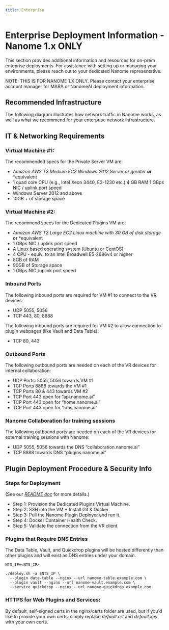 ```yaml
---
title: Enterprise
---
```


# Enterprise Deployment Information - Nanome 1.x ONLY 

This section provides additional information and resources for on-prem enteprise deployments. For assistance with setting up or managing your environments, please reach out to your dedicated Nanome representative.

NOTE: THIS IS FOR NANOME 1.X ONLY. Please contact your enterprise account manager for MARA or NanomeAI deployment information.

## Recommended Infrastructure

The following diagram illustrates how network traffic in Nanome works, as well as what we recommend for your enterprise network infrastructure.

<vimg src="help/recommended_infrastructure.png" />

## IT & Networking Requirements

### Virtual Machine #1:

The recommended specs for the Private Server VM are:
- _Amazon AWS T2.Medium EC2 Windows 2012 Server or greater_ **or** *equivalent
- 1 quad core CPU (e.g., Intel Xeon 3440, E3-1230 etc.) 4 GB RAM 1 GBps NIC / uplink port speed 
- Windows Server 2012 and above 
- 10GB + of storage space

### Virtual Machine #2:

The recommend specs for the Dedicated Plugins VM are: 
- _Amazon AWS T2.Large EC2 Linux machine with 30 GB of disk storage_ **or** *equivalent
- 1 GBps NIC / uplink port speed 
- A Linux based operating system (Ubuntu or CentOS) 
- 4 CPU - equiv. to an Intel Broadwell E5-2686v4 or higher
- 8GB of RAM 
- 90GB of Storage space 
- 1 GBps NIC /uplink port speed

### Inbound Ports

The following inbound ports are required for VM #1 to connect to the VR devices:
- UDP 5055, 5056
- TCP 443, 80, 8888

The following inbound ports are required for VM #2 to allow connection to plugin webpages (like Vault and Data Table):
- TCP 80, 443

### Outbound Ports

The following outbound ports are needed on each of the VR devices for internal collaboration:
- UDP Ports: 5055, 5056 towards VM #1
- TCP Ports 8888 towards the VM #1
- TCP Ports 80 & 443 towards VM #2
- TCP Port 443 open for ”api.nanome.ai”
- TCP Port 443 open for “home.nanome.ai”
- TCP Port 443 open for “cms.nanome.ai”


### Nanome Collaboration for training sessions

The following outbound ports are needed on each of the VR devices for external training sessions with Nanome:
- UDP 5055, 5056 towards the DNS “collaboration.nanome.ai”
- TCP 8888 towards DNS “plugins.nanome.ai”


## Plugin Deployment Procedure & Security Info

### Steps for Deployment

(See our [_README doc_](https://github.com/nanome-ai/nanome-plugin-deployer) for more details.)

- Step 1: Provision the Dedicated Plugins Virtual Machine.
- Step 2: SSH into the VM + Install Git & Docker.
- Step 3: Pull the Nanome Plugin Deployer and run it.
- Step 4: Docker Container Health Check.
- Step 5: Validate the connection from the VR client.


### Plugins that Require DNS Entries

The Data Table, Vault, and Quickdrop plugins will be hosted differently than other plugins and will exist as DNS entries under your domain.

```
NTS_IP=<NTS_IP>

./deploy.sh -a $NTS_IP \
  --plugin data-table --nginx --url nanome-table.example.com \
  --plugin vault --nginx --url nanome-vault.example.com \
  --service quickdrop --nginx --url nanome-quickdrop.example.com
```

### HTTPS for Web Plugins and Services:

By default, self-signed certs in the nginx/certs folder are used, but if you'd like to provide your own certs, simply replace _default.crt_ and _default.key_ with your own certs.

